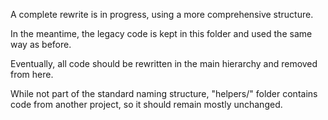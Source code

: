A complete rewrite is in progress, using a more comprehensive structure.

In the meantime, the legacy code is kept in this folder and used the same way as before.

Eventually, all code should be rewritten in the main hierarchy and removed from here.

While not part of the standard naming structure, "helpers/" folder contains code from another project, so it should remain mostly unchanged.
